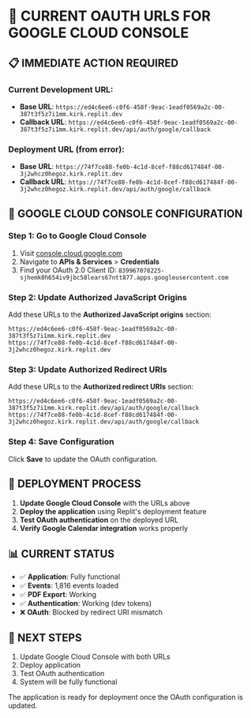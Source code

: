 # 🔧 CURRENT OAUTH URLS FOR GOOGLE CLOUD CONSOLE

## 📋 IMMEDIATE ACTION REQUIRED

### Current Development URL:
- **Base URL**: `https://ed4c6ee6-c0f6-458f-9eac-1eadf0569a2c-00-387t3f5z7i1mm.kirk.replit.dev`
- **Callback URL**: `https://ed4c6ee6-c0f6-458f-9eac-1eadf0569a2c-00-387t3f5z7i1mm.kirk.replit.dev/api/auth/google/callback`

### Deployment URL (from error):
- **Base URL**: `https://74f7ce88-fe0b-4c1d-8cef-f88cd617484f-00-3j2whcz0hegoz.kirk.replit.dev`
- **Callback URL**: `https://74f7ce88-fe0b-4c1d-8cef-f88cd617484f-00-3j2whcz0hegoz.kirk.replit.dev/api/auth/google/callback`

## 🎯 GOOGLE CLOUD CONSOLE CONFIGURATION

### Step 1: Go to Google Cloud Console
1. Visit [console.cloud.google.com](https://console.cloud.google.com/)
2. Navigate to **APIs & Services** > **Credentials**
3. Find your OAuth 2.0 Client ID: `839967078225-sjhemk0h654iv9jbc58lears67ntt877.apps.googleusercontent.com`

### Step 2: Update Authorized JavaScript Origins
Add these URLs to the **Authorized JavaScript origins** section:
```
https://ed4c6ee6-c0f6-458f-9eac-1eadf0569a2c-00-387t3f5z7i1mm.kirk.replit.dev
https://74f7ce88-fe0b-4c1d-8cef-f88cd617484f-00-3j2whcz0hegoz.kirk.replit.dev
```

### Step 3: Update Authorized Redirect URIs
Add these URLs to the **Authorized redirect URIs** section:
```
https://ed4c6ee6-c0f6-458f-9eac-1eadf0569a2c-00-387t3f5z7i1mm.kirk.replit.dev/api/auth/google/callback
https://74f7ce88-fe0b-4c1d-8cef-f88cd617484f-00-3j2whcz0hegoz.kirk.replit.dev/api/auth/google/callback
```

### Step 4: Save Configuration
Click **Save** to update the OAuth configuration.

## 🚀 DEPLOYMENT PROCESS

1. **Update Google Cloud Console** with the URLs above
2. **Deploy the application** using Replit's deployment feature
3. **Test OAuth authentication** on the deployed URL
4. **Verify Google Calendar integration** works properly

## 📊 CURRENT STATUS

- ✅ **Application**: Fully functional
- ✅ **Events**: 1,816 events loaded
- ✅ **PDF Export**: Working
- ✅ **Authentication**: Working (dev tokens)
- ❌ **OAuth**: Blocked by redirect URI mismatch

## 🎯 NEXT STEPS

1. Update Google Cloud Console with both URLs
2. Deploy application 
3. Test OAuth authentication
4. System will be fully functional

The application is ready for deployment once the OAuth configuration is updated.